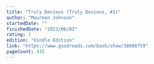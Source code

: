 ```yaml
---
title: "Truly Devious (Truly Devious, #1)"
author: "Maureen Johnson"
startedDate: ""
finishedDate: "2023/06/03"
rating: 3
edition: "Kindle Edition"
link: "https://www.goodreads.com/book/show/38898759"
pageCount: 432
---
```



